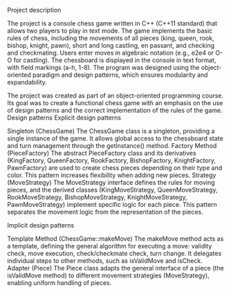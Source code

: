 Project description

The project is a console chess game written in C++ (C++11 standard) that allows two players to play in text mode. The game implements the basic rules of chess, including the movements of all pieces (king, queen, rook, bishop, knight, pawn), short and long castling, en passant, and checking and checkmating. Users enter moves in algebraic notation (e.g., e2e4 or O-O for castling). The chessboard is displayed in the console in text format, with field markings (a-h, 1-8). The program was designed using the object-oriented paradigm and design patterns, which ensures modularity and expandability.

The project was created as part of an object-oriented programming course. Its goal was to create a functional chess game with an emphasis on the use of design patterns and the correct implementation of the rules of the game.
Design patterns
Explicit design patterns

Singleton (ChessGame)
The ChessGame class is a singleton, providing a single instance of the game. It allows global access to the chessboard state and turn management through the getInstance() method.
    Factory Method (PieceFactory)
        The abstract PieceFactory class and its derivatives (KingFactory, QueenFactory, RookFactory, BishopFactory, KnightFactory, PawnFactory) are used to create chess pieces depending on their type and color. This pattern increases flexibility when adding new pieces.
    Strategy (MoveStrategy)
        The MoveStrategy interface defines the rules for moving pieces, and the derived classes (KingMoveStrategy, QueenMoveStrategy, RookMoveStrategy, BishopMoveStrategy, KnightMoveStrategy, PawnMoveStrategy) implement specific logic for each piece. This pattern separates the movement logic from the representation of the pieces.

Implicit design patterns

Template Method (ChessGame::makeMove)
The makeMove method acts as a template, defining the general algorithm for executing a move: validity check, move execution, check/checkmate check, turn change. It delegates individual steps to other methods, such as isValidMove and isCheck.
    Adapter (Piece)
        The Piece class adapts the general interface of a piece (the isValidMove method) to different movement strategies (MoveStrategy), enabling uniform handling of pieces.
